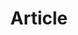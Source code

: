 ---
title: Article
description: Useful articles written by me
image:

# Badge style
style:
    background: "#2a9d8f"
    color: "#fff"
---
